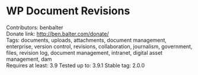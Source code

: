 # WP Document Revisions #
Contributors: benbalter  
Donate link: http://ben.balter.com/donate/  
Tags: documents, uploads, attachments, document management, enterprise, version control, revisions, collaboration, journalism, government, files, revision log, document management, intranet, digital asset management, dam  
Requires at least: 3.9
Tested up to: 3.9.1
Stable tag: 2.0.0
